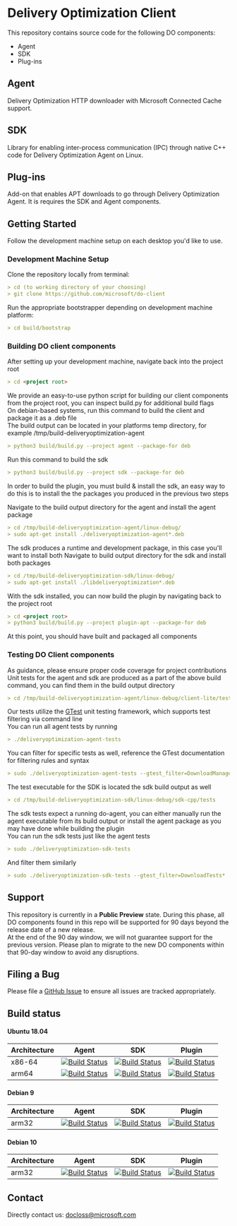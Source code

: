 # Delivery Optimization Client

This repository contains source code for the following DO components:

* Agent
* SDK
* Plug-ins

## Agent

Delivery Optimization HTTP downloader with Microsoft Connected Cache support.

## SDK

Library for enabling inter-process communication (IPC) through native C++
code for Delivery Optimization Agent on Linux.

## Plug-ins

Add-on that enables APT downloads to go through Delivery Optimization Agent.
It is requires the SDK and Agent components.

## Getting Started

Follow the development machine setup on each desktop you'd like to use.

### Development Machine Setup

Clone the repository locally from terminal:

```markdown
> cd (to working directory of your choosing)
> git clone https://github.com/microsoft/do-client
```

Run the appropriate bootstrapper depending on development machine platform:

```markdown
> cd build/bootstrap
```

### Building DO client components 

After setting up your development machine, navigate back into the project root

```markdown
> cd <project root>
```

We provide an easy-to-use python script for building our client components from the project root, you can inspect build.py for additional build flags  
On debian-based systems, run this command to build the client and package it as a .deb file  
The build output can be located in your platforms temp directory, for example /tmp/build-deliveryoptimization-agent

```markdown
> python3 build/build.py --project agent --package-for deb
```

Run this command to build the sdk

```markdown
> python3 build/build.py --project sdk --package-for deb
```

In order to build the plugin, you must build & install the sdk, an easy way to do this is to install the the packages you produced in the previous two steps

Navigate to the build output directory for the agent and install the agent package

```markdown
> cd /tmp/build-deliveryoptimization-agent/linux-debug/
> sudo apt-get install ./deliveryoptimization-agent*.deb
```

The sdk produces a runtime and development package, in this case you'll want to install both
Navigate to build output directory for the sdk and install both packages

```markdown
> cd /tmp/build-deliveryoptimization-sdk/linux-debug/
> sudo apt-get install ./libdeliveryoptimization*.deb
```

With the sdk installed, you can now build the plugin by navigating back to the project root

```markdown
> cd <project root>
> python3 build/build.py --project plugin-apt --package-for deb
```

At this point, you should have built and packaged all components


### Testing DO Client components

As guidance, please ensure proper code coverage for project contributions  
Unit tests for the agent and sdk are produced as a part of the above build command, you can find them in the build output directory

```markdown
> cd /tmp/build-deliveryoptimization-agent/linux-debug/client-lite/test
```

Our tests utilize the [GTest](https://github.com/google/googletest) unit testing framework, which supports test filtering via command line  
You can run all agent tests by running

```markdown
> ./deliveryoptimization-agent-tests
```

You can filter for specific tests as well, reference the GTest documentation for filtering rules and syntax
```markdown
> sudo ./deliveryoptimization-agent-tests --gtest_filter=DownloadManagerTests*
```

The test executable for the SDK is located the sdk build output as well

```markdown
> cd /tmp/build-deliveryoptimization-sdk/linux-debug/sdk-cpp/tests
```

The sdk tests expect a running do-agent, you can either manually run the agent executable from its build output or install the agent package as you may have done while building the plugin  
You can run the sdk tests just like the agent tests

```markdown
> sudo ./deliveryoptimization-sdk-tests
```

And filter them similarly

```markdown
> sudo ./deliveryoptimization-sdk-tests --gtest_filter=DownloadTests*
```

## Support

This repository is currently in a **Public Preview** state.  During this phase, all DO components
found in this repo will be supported for 90 days beyond the release date of a new release.  
At the end of the 90 day window, we will not guarantee support for the previous version.  Please plan
to migrate to the new DO components within that 90-day window to avoid any disruptions.

## Filing a Bug

Please file a [GitHub Issue](https://github.com/microsoft/do-client/issues) to ensure all issues are
tracked appropriately.

## Build status

#### Ubuntu 18.04

| Architecture | Agent | SDK | Plugin |
|-----|--------|-----|--------|
| x86-64 | [![Build Status](https://deliveryoptimization.visualstudio.com/client/_apis/build/status/DO%20Simple%20Client%20Ubuntu%2018.04%20x86-64?branchName=main)](https://deliveryoptimization.visualstudio.com/client/_build/latest?definitionId=23&branchName=main) | [![Build Status](https://deliveryoptimization.visualstudio.com/client/_apis/build/status/DO%20CPP-SDK%20Ubuntu%2018.04%20x86-64?branchName=main)](https://deliveryoptimization.visualstudio.com/client/_build/latest?definitionId=26&branchName=main) | [![Build Status](https://deliveryoptimization.visualstudio.com/client/_apis/build/status/DO%20Plugins%20APT%20Ubuntu%2018.04%20x86-64?branchName=main)](https://deliveryoptimization.visualstudio.com/client/_build/latest?definitionId=29&branchName=main) |
| arm64 | [![Build Status](https://deliveryoptimization.visualstudio.com/client/_apis/build/status/DO%20Simple%20Client%20Ubuntu%2018.04%20arm64?branchName=main)](https://deliveryoptimization.visualstudio.com/client/_build/latest?definitionId=37&branchName=main) | [![Build Status](https://deliveryoptimization.visualstudio.com/client/_apis/build/status/DO%20CPP-SDK%20Ubuntu%2018.04%20arm64?branchName=main)](https://deliveryoptimization.visualstudio.com/client/_build/latest?definitionId=38&branchName=main) | [![Build Status](https://deliveryoptimization.visualstudio.com/client/_apis/build/status/DO%20Plugins%20APT%20Ubuntu%2018.04%20arm64?branchName=main)](https://deliveryoptimization.visualstudio.com/client/_build/latest?definitionId=39&branchName=main) |

#### Debian 9

| Architecture | Agent | SDK | Plugin |
|-----|--------|-----|--------|
| arm32 | [![Build Status](https://deliveryoptimization.visualstudio.com/client/_apis/build/status/DO%20Simple%20Client%20Debian9%20arm32?branchName=main)](https://deliveryoptimization.visualstudio.com/client/_build/latest?definitionId=25&branchName=main) | [![Build Status](https://deliveryoptimization.visualstudio.com/client/_apis/build/status/DO%20CPP-SDK%20Debian9%20arm32?branchName=main)](https://deliveryoptimization.visualstudio.com/client/_build/latest?definitionId=33&branchName=main) | [![Build Status](https://deliveryoptimization.visualstudio.com/client/_apis/build/status/DO%20Plugins%20APT%20Debian9%20arm32?branchName=main)](https://deliveryoptimization.visualstudio.com/client/_build/latest?definitionId=31&branchName=main) |

#### Debian 10

| Architecture | Agent | SDK | Plugin |
|-----|--------|-----|--------|
| arm32 | [![Build Status](https://deliveryoptimization.visualstudio.com/client/_apis/build/status/DO%20Simple%20Client%20Debian10%20arm32?branchName=main)](https://deliveryoptimization.visualstudio.com/client/_build/latest?definitionId=24&branchName=main) | [![Build Status](https://deliveryoptimization.visualstudio.com/client/_apis/build/status/DO%20CPP-SDK%20Debian10%20arm32?branchName=main)](https://deliveryoptimization.visualstudio.com/client/_build/latest?definitionId=32&branchName=main) | [![Build Status](https://deliveryoptimization.visualstudio.com/client/_apis/build/status/DO%20Plugins%20APT%20Debian10%20arm32?branchName=main)](https://deliveryoptimization.visualstudio.com/client/_build/latest?definitionId=34&branchName=main) |

## Contact

Directly contact us: <docloss@microsoft.com>
